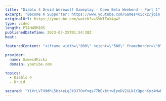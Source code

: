 ```yaml
---
title: "Diablo 4 Druid Werewolf Gameplay - Open Beta Weekend - Part 1"
excerpt: "Become A Supporter: https://www.youtube.com/Games4Kickz/join Lilith has returned to Sanctuary, summoned by a dark ritual ..."
originalUrl: https://youtube.com/watch?v=SVWIEuX4gwY
type: video
length: PT4H49M10S
publishedDateTime: 2023-03-25T01:54:38Z
heat: 

featuredContent: "<iframe width=\"800\" height=\"500\" frameborder=\"0\" src=\"https://www.youtube.com/embed/SVWIEuX4gwY\" allow=\"accelerometer; autoplay; encrypted-media; gyroscope; picture-in-picture\" allowfullscreen></iframe>"

provider:
  name: Games4Kickz
  domain: youtube.com

topics:
  - Diablo 4
  - Druid

secured: "YiVrLV7H9dhL5Hz4eLgJk3J7Oofvqs77bExkt+wIyoDV2GLk1YQpdnKyz4MwRlix1cOsm2SASgUnLy7YcMCEE1OWUJSwBtOyJVugBUX7SVruKCh0iqRQRLeFYz5m/DymJZcA/VQCFH6h5mZGRHOAJCJDppYP1Y8Y8Dui1AAPFSyoJ3xjgPj/ptuSI2omSBT5gug1POaEg/aoX6YSsaauKbieyISqIisnJyrvdLUNk4h03PKFpocQLgca9qt/4S+6t/vF19QKBjoWAZPsMFEHFWGs3YTRGYOIloVTkmBd71WOnojPx6QQC089YtzqvNKHUoX6iYc/6ivY0eDgQO+3LdKo2XDGV7G1BRKO17xSxaWNyiOiu9KmB59rQDFtPe7T/t5jvlzM8+hpUOCAx/dCHwhnINF6ygtjiEECnjKOdBA=;VpR/nxjpXhhAoPB5KMpgjQ=="
---
```


